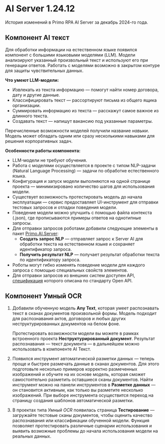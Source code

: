# AI Server 1.24.12

История изменений в Primo RPA AI Server за декабрь 2024-го года.

## Компонент AI текст

Для обработки информации на естественном языке появился компонент с большими языковыми моделями (LLM). Модели анализируют указанный произвольный текст и используют его при генерации ответов. Работать с моделями возможно в закрытом контуре для защиты чувствительных данных.

**Что умеют LLM-модели:**
* Извлекать из текста информацию — помогут найти номер договора, дату и другие данные.
* Классифицировать текст — рассортируют письма из общего ящика организации.
* Суммировать информацию из текста — расскажут самое важное из длинного текста. 
* Создавать текст — напишут вакансию под указанные параметры.

Перечисленные возможности моделей получили название *навыки*. Модель может обладать одним или сразу несколькими навыками для решения корпоративных задач.

**Особенности работы компонента:**

* LLM-модели не требуют обучения.
* Работа с моделями осуществляется в проекте с типом NLP-задачи (Natural Language Processing) — задачи по обработке естественного языка.
* Конфигурация и запуск модели выполняются на одной странице проекта — минимизировано количество шагов для использования модели.
* Существует возможность протестировать модель до начала эксплуатации — сервис предоставляет UI-инструмент для отправки тестовых запросов и отладки поведения модели.
* Поведение модели можно улучшить с помощью файла контекста (.json), где прописываются примеры ответов на однотипные запросы.
* Для отправки запросов роботами добавили следующие элементы в пакет [Primo.AI.Server](https://docs.primo-rpa.ru/primo-rpa/g_elements/el_extra/ai_server):
  * **Создать запрос NLP** — отправляет запрос к Server AI для обработки текста на естественном языке и сохраняет идентификатор запроса.
  * **Получить результат NLP** — получает результат обработки текста по идентификатору запроса.
* Роботы могут гибко изменять поведение модели для каждого запроса с помощью специальных свойств элементов.  
* Для отправки запросов из внешних систем доступен API, [спецификация](https://disk.primo-rpa.ru/index.php/s/t9BHBjR6PP06Yax?path=%2FRelease%2FAI%20Server%2Fapi) которого описана по стандарту Open API. 

## Компонент Умный OCR

1. Добавили обученную модель **Any Text**, которая умеет распознавать текст в сканах документов произвольной формы. Модель подходит для распознавания актов, договоров и любых других неструктурированных документов на белом фоне. 

   Протестировать возможности модели вы можете в рамках встроенного проекта **Неструктурированный документ**. Результат распознавания — текст документа — в дальнейшем можно использовать в компоненте AI Текст.

1. Появился инструмент автоматической разметки данных — теперь проще и быстрее размечать данные в сканах документов. Для этого подготовьте  несколько примеров корректно размеченных изображений и обучите на их основе модель, которая сможет самостоятельно разметить оставшиеся сканы документов. Найти инструмент можно на панели инструментов в **Разметке данных** — он становится активным, как только вы разметите несколько изображений. При выборе инструмента осуществится переход на страницу создания шаблонов автоматической разметки.

1. В проектах типа *Умный OCR* появилась страница **Тестирование** — загружайте тестовые сканы документов, чтобы оценить качество распознавания или классификации обученной модели. Функция позволяет протестировать различные сценарии использования и выявить возможные проблемы до начала использования модели на реальных данных.




